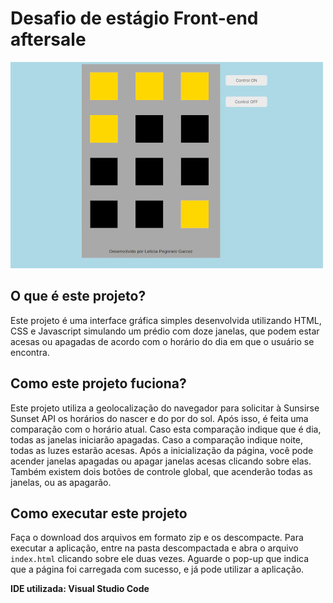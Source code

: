 # Desafio de estágio Front-end aftersale

![](projeto.jpeg)

## O que é este projeto?

Este projeto é uma interface gráfica simples desenvolvida utilizando HTML, CSS e Javascript simulando um prédio com doze janelas, que podem estar acesas ou apagadas de acordo com o horário do dia em que o usuário se encontra.

## Como este projeto fuciona?

Este projeto utiliza a geolocalização do navegador para solicitar à Sunsirse Sunset API os horários do nascer e do por do sol. Após isso, é feita uma comparação com o horário atual. Caso esta comparação indique que é dia, todas as janelas iniciarão apagadas. Caso a comparação indique noite, todas as luzes estarão acesas.
Após a inicialização da página, você pode acender janelas apagadas ou apagar janelas acesas clicando sobre elas. Também existem dois botões de controle global, que acenderão todas as janelas, ou as apagarão.

## Como executar este projeto

Faça o download dos arquivos em formato zip e os descompacte.
Para executar a aplicação, entre na pasta descompactada e abra o arquivo `index.html` clicando sobre ele duas vezes.
Aguarde o pop-up que indica que a página foi carregada com sucesso, e já pode utilizar a aplicação.

**IDE utilizada: Visual Studio Code**
